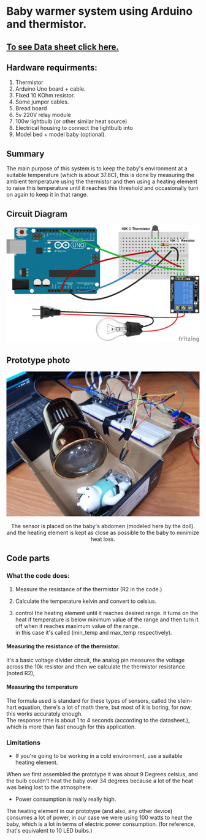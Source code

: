# Baby warmer system using Arduino and thermistor.
## **[To see Data sheet click here.](https://www.vishay.com/docs/29154/ntcle213e3.pdf)**
## Hardware requirments:
<ol>
  <li>Thermistor</li>
  <li>Arduino Uno board + cable. </li>
  <li>Fixed 10 KOhm resistor. </li>
  <li>Some jumper cables.</li>
  <li>Bread board </li>
  <li>5v 220V relay module</li>
  <li>100w lightbulb (or other similar heat source)</li>
  <li>Electrical housing to connect the lightbulb into</li>
  <li>Model bed + model baby (optional).</li>

</ol>

## Summary
The main purpose of this system is to keep the baby's environment at a suitable temperature (which is about 37.8C), this is done by measuring the ambient temperature using the thermistor and then using a heating element to raise this temperature until it reaches this threshold and occasionally turn on again to keep it in that range.

## Circuit Diagram
![circuit schematic](baby_warmer_schematic.jpg)


## Prototype photo
![Prototype image one](baby_warmer_prototype.jpg)
<center>
<p>The sensor is placed on the baby's abdomen (modeled here by the doll). and the heating element is kept as close as possible to the baby to minimize heat loss.</p>
</center>

## Code parts
### What the code does:
1. Measure the resistance of the thermistor (R2 in the code.)

3. Calculate the temperature kelvin and convert to celsius.
4. control the heating element until it reaches desired range.
it turns on the heat if temperature is below minimum value of the range and then turn it off when it reaches maximum value of the range..  
in this case it's called (min_temp and max_temp respectively).

#### Measuring the resistance of the thermistor.

it's a basic voltage divider circuit, the analog pin measures the voltage across the 10k resistor and then we calculate the thermistor resistance (noted R2),

#### Measuring the temperature

The formula used is standard for these types of sensors, called the stein-hart equation, there's a lot of math there, but most of it is boring, for now, this works accurately enough.  
The response time is about 1 to 4 seconds (according to the datasheet.), which is more than fast enough for this application.
### Limitations
- If you're going to be working in a cold environment, use a suitable heating element.

When we first assembled the prototype it was about 9 Degrees celsius, and the bulb couldn't heat the baby over 34 degrees because a lot of the heat was being lost to the atmosphere.

- Power consumption is really really high.

The heating element in our prototype (and also, any other device) consumes a lot of power, in our case we were using 100 watts to heat the baby, which is a lot in terms of electric power consumption.
(for reference, that's equivalent to 10 LED bulbs.)
